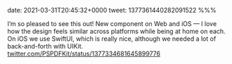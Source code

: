 date: 2021-03-31T20:45:32+0000
tweet: 1377361440282091522
%%%

I’m so pleased to see this out! New component on Web and iOS — I love how the design feels similar across platforms while being at home on each. On iOS we use SwiftUI, which is really nice, although we needed a lot of back-and-forth with UIKit. [twitter.com/PSPDFKit/status/1377334681645899776](https://twitter.com/PSPDFKit/status/1377334681645899776)
